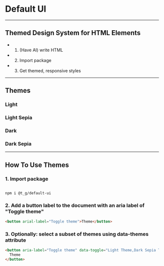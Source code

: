 # Default UI

---

## Themed Design System for HTML Elements

- 1. (Have AI) write HTML

- 2. Import package

- 3. Get themed, responsive styles

---

## Themes

### Light

### Light Sepia

### Dark

### Dark Sepia

---

## How To Use Themes

### 1. Import package

```

npm i @t_g/default-ui

```

### 2. Add a button label to the document with an aria label of "Toggle theme"

```html
<button arial-label="Toggle theme">Theme</button>
```

### 3. Optionally: select a subset of themes using data-themes attribute

```html
<button aria-label="Toggle theme" data-toggle="Light Theme,Dark Sepia Theme">
  Theme
</button>
```
